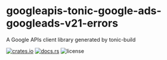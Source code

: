 # googleapis-tonic-google-ads-googleads-v21-errors

A Google APIs client library generated by tonic-build

[![crates.io](https://img.shields.io/crates/v/googleapis-tonic-google-ads-googleads-v21-errors)](https://crates.io/crates/googleapis-tonic-google-ads-googleads-v21-errors)
[![docs.rs](https://img.shields.io/docsrs/googleapis-tonic-google-ads-googleads-v21-errors)](https://docs.rs/googleapis-tonic-google-ads-googleads-v21-errors)
![license](https://img.shields.io/crates/l/googleapis-tonic-google-ads-googleads-v21-errors)
